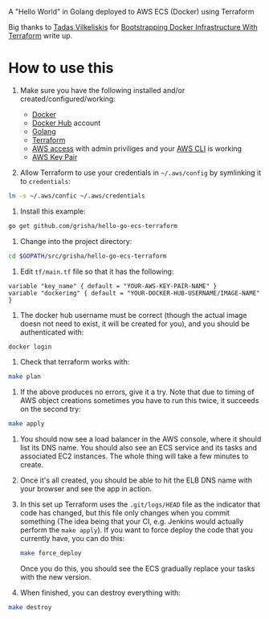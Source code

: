 
A "Hello World" in Golang deployed to AWS ECS (Docker) using Terraform

Big thanks to [Tadas Vilkeliskis](http://vilkeliskis.com/about/) for
[Bootstrapping Docker Infrastructure With Terraform](http://vilkeliskis.com/blog/2016/02/10/bootstrapping-docker-with-terraform.html)
write up.

# How to use this
1. Make sure you have the following installed and/or created/configured/working:
   * [Docker](http://www.docker.com)
   * [Docker Hub](https://hub.docker.com/) account
   * [Golang](https://golang.org/doc/install)
   * [Terraform](https://www.terraform.io/)
   * [AWS access](https://console.aws.amazon.com/) with admin priviliges and your [AWS CLI](http://docs.aws.amazon.com/cli/latest/userguide/installing.html) is working
   * [AWS Key Pair](http://docs.aws.amazon.com/AWSEC2/latest/UserGuide/ec2-key-pairs.html)

1. Allow Terraform to use your credentials in `~/.aws/config` by symlinking it to `credentials`:

  ```sh
  ln -s ~/.aws/confic ~/.aws/credentials
  ```
1. Install this example:

  ```sh
  go get github.com/grisha/hello-go-ecs-terraform
  ```
1. Change into the project directory:

  ```sh
  cd $GOPATH/src/grisha/hello-go-ecs-terraform
  ```

1. Edit `tf/main.tf` file so that it has the following:

  ```
  variable "key_name" { default = "YOUR-AWS-KEY-PAIR-NAME" }
  variable "dockerimg" { default = "YOUR-DOCKER-HUB-USERNAME/IMAGE-NAME" }
  ```
1. The docker hub username must be correct (though the actual image doesn not need to exist, it will be created for you), and you should be authenticated with:

  ```sh
  docker login
  ```
1. Check that terraform works with:
  ```sh
  make plan
  ```

1. If the above produces no errors, give it a try. Note that due to timing of AWS object creations sometimes you have to run this twice, it succeeds on the second try:
  ```sh
  make apply
  ```

1. You should now see a load balancer in the AWS console, where it should list its DNS name. You should also see an ECS service and its tasks and associated EC2 instances. The whole thing will take a few minutes to create.

1. Once it's all created, you should be able to hit the ELB DNS name with your browser and see the app in action.

1. In this set up Terraform uses the `.git/logs/HEAD` file as the indicator that code has changed, but this file only changes when you commit something (The idea being that your CI, e.g. Jenkins would actually perform the `make apply`). If you want to force deploy the code that you currently have, you can do this:
   ```sh
   make force_deploy
   ```
   Once you do this, you should see the ECS gradually replace your tasks with the new version.

1. When finished, you can destroy everything with:

  ```sh
  make destroy
  ```
